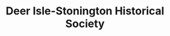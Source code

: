 ---
layout: repo
title: "Deer Isle-Stonington Historical Society"
id: 2641
permalink: repos/2641/
---